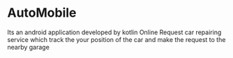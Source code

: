 # AutoMobile
Its an android application developed by kotlin 
Online Request car repairing service which track the your position of the car and make the request to the nearby garage 
